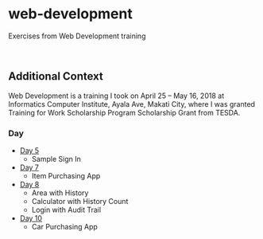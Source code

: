 # web-development

Exercises from Web Development training

<br>

## Additional Context

Web Development is a training I took on April 25 – May 16, 2018 at Informatics Computer Institute, Ayala Ave, Makati City, where I was granted Training for Work Scholarship Program Scholarship Grant from TESDA.

### Day

- [Day 5](https://github.com/rynrsts/web-development/tree/main/DAY%205)
  - Sample Sign In
- [Day 7](https://github.com/rynrsts/web-development/tree/main/DAY%207)
  - Item Purchasing App
- [Day 8](https://github.com/rynrsts/web-development/tree/main/DAY%208)
  - Area with History
  - Calculator with History Count
  - Login with Audit Trail
- [Day 10](https://github.com/rynrsts/web-development/tree/main/DAY%2010)
  - Car Purchasing App
